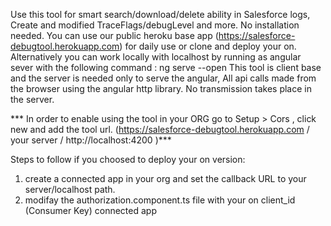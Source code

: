 Use this tool for smart search/download/delete ability in Salesforce logs,
Create and modified TraceFlags/debugLevel and more.
No installation needed.
You can use our public heroku base app (https://salesforce-debugtool.herokuapp.com) for daily use or clone and deploy your on.
Alternatively you can work locally with localhost by running as angular sever with the following command : ng serve --open 
This tool is client base and the server is needed only to serve the angular,
All api calls made from the browser using the angular http library.
No transmission takes place in the server.

*** In order to enable using the tool in your ORG go to Setup > Cors , click new and add the tool url. (https://salesforce-debugtool.herokuapp.com / your server /  http://localhost:4200 )***



Steps to follow if you choosed to deploy your on version:
1. create a connected app in your org and set the callback URL to your server/localhost path.
2. modifay the authorization.component.ts file with your on client_id (Consumer Key) connected app

